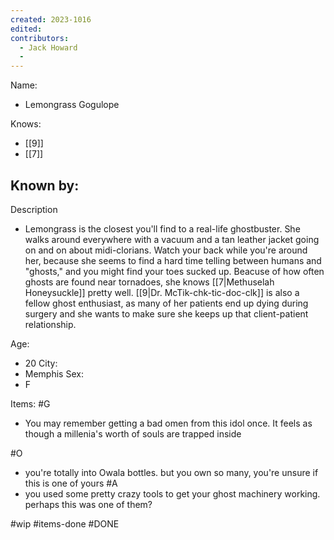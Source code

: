 ```yaml
---
created: 2023-1016
edited:
contributors:
  - Jack Howard
  - 
---
```


Name:
- Lemongrass Gogulope

Knows:
- [[9]]
- [[7]]

Known by:
- 

Description
- Lemongrass is the closest you'll find to a real-life ghostbuster. She walks around everywhere with a vacuum and a tan leather jacket going on and on about midi-clorians. Watch your back while you're around her, because she seems to find a hard time telling between humans and "ghosts," and you might find your toes sucked up. Beacuse of how often ghosts are found near tornadoes, she knows [[7|Methuselah Honeysuckle]] pretty well. [[9|Dr. McTik-chk-tic-doc-clk]] is also a fellow ghost enthusiast, as many of her patients end up dying during surgery and she wants to make sure she keeps up that client-patient relationship.

Age:
- 20
City:
- Memphis
Sex:
- F

Items:
#G
- You may remember getting a bad omen from this idol once. It feels as though a millenia's worth of souls are trapped inside

#O
- you're totally into Owala bottles. but you own so many, you're unsure if this is one of yours
#A
- you used some pretty crazy tools to get your ghost machinery working. perhaps this was one of them?


#wip
#items-done
#DONE